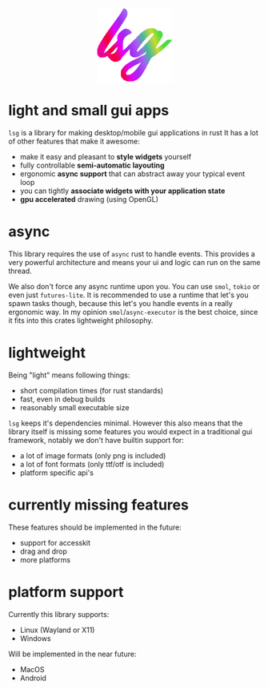 
<div align="center">
    <img src="https://raw.githubusercontent.com/Foxcirc/lsg/main/docs/lsg-colored.png" alt="colourful lsg icon" style="display:block; margin:auto; width: 150px">
</div>

# light and small gui apps

`lsg` is a library for making desktop/mobile gui applications in rust
It has a lot of other features that make it awesome:
- make it easy and pleasant to **style widgets** yourself
- fully controllable **semi-automatic layouting**
- ergonomic **async support** that can abstract away your typical event loop
- you can tightly **associate widgets with your application state**
- **gpu accelerated** drawing (using OpenGL)

# async

This library requires the use of `async` rust to handle events. This provides a very
powerful architecture and means your ui and logic can run on the same thread.

We also don't force any async runtime upon you. You can use `smol`, `tokio` or even just `futures-lite`.
It is recommended to use a runtime that let's you spawn tasks though, because this let's you handle events
in a really ergonomic way.
In my opinion `smol`/`async-executor` is the best choice, since it fits into this crates lightweight philosophy.

# lightweight

Being "light" means following things:
- short compilation times (for rust standards)
- fast, even in debug builds
- reasonably small executable size

`lsg` keeps it's dependencies minimal. However this also means that the library itself is missing
some features you would expect in a traditional gui framework, notably we don't have builtin support for:
- a lot of image formats (only png is included)
- a lot of font formats (only ttf/otf is included)
- platform specific api's

# currently missing features

These features should be implemented in the future:
- support for accesskit
- drag and drop
- more platforms

# platform support

Currently this library supports:
- Linux (Wayland or X11)
- Windows

Will be implemented in the near future:
- MacOS
- Android
